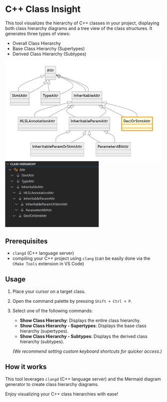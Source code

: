 # C++ Class Insight

This tool visualizes the hierarchy of C++ classes in your project, displaying both class hierarchy diagrams and a tree view of the class structures. 
It generates three types of views:

- Overall Class Hierarchy
- Base Class Hierarchy (Supertypes)
- Derived Class Hierarchy (Subtypes)

<!-- ![class_diagram_example](doc/img/class_diagram_example.png "class diagram example") -->
<img src="doc/img/class_diagram_example.png" alt="class diagram example" width="600" />
<img src="doc/img/tree_view_example.png" alt="tree view example" width="300" />

## Prerequisites

- `clangd` (C++ language server)
- compiling your C++ project using `clang` (can be easily done via the `CMake Tools` extension in VS Code)

## Usage

1. Place your cursor on a target class.
2. Open the command palette by pressing `Shift + Ctrl + P`.
3. Select one of the following commands:
   - **Show Class Hierarchy**: Displays the entire class hierarchy.
   - **Show Class Hierarchy - Supertypes**: Displays the base class hierarchy (supertypes).
   - **Show Class Hierarchy - Subtypes**: Displays the derived class hierarchy (subtypes).
   
   *(We recommend setting custom keyboard shortcuts for quicker access.)*

## How it works

This tool leverages `clangd` (C++ language server) and the Mermaid diagram generator to create class hierarchy diagrams.

Enjoy visualizing your C++ class hierarchies with ease!